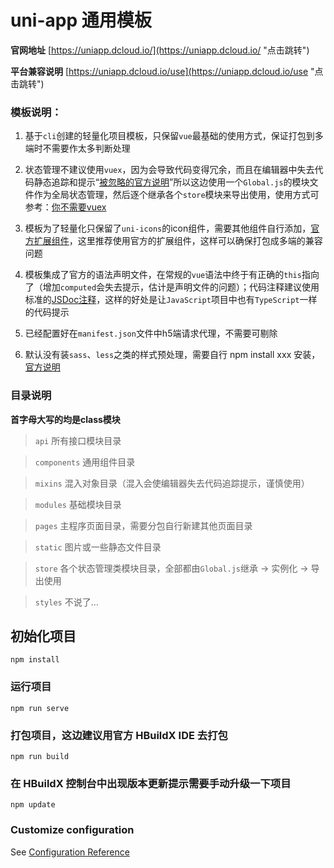# uni-app 通用模板

**官网地址** [https://uniapp.dcloud.io/](https://uniapp.dcloud.io/ "点击跳转")

**平台兼容说明** [https://uniapp.dcloud.io/use](https://uniapp.dcloud.io/use "点击跳转")

### 模板说明：
1. 基于`cli`创建的轻量化项目模板，只保留`vue`最基础的使用方式，保证打包到多端时不需要作太多判断处理

2. 状态管理不建议使用`vuex`，因为会导致代码变得冗余，而且在编辑器中失去代码静态追踪和提示“[被忽略的官方说明](https://vuex.vuejs.org/zh/#%E4%BB%80%E4%B9%88%E6%83%85%E5%86%B5%E4%B8%8B%E6%88%91%E5%BA%94%E8%AF%A5%E4%BD%BF%E7%94%A8-vuex%EF%BC%9F)”所以这边使用一个`Global.js`的模块文件作为全局状态管理，然后逐个继承各个`store`模块来导出使用，使用方式可参考：[你不需要vuex](https://juejin.im/post/5d425a83f265da03d8719cb8) 

3. 模板为了轻量化只保留了`uni-icons`的icon组件，需要其他组件自行添加，[官方扩展组件](https://uniapp.dcloud.io/component/README?id=uniui)，这里推荐使用官方的扩展组件，这样可以确保打包成多端的兼容问题

4. 模板集成了官方的语法声明文件，在常规的`vue`语法中终于有正确的`this`指向了（增加`computed`会失去提示，估计是声明文件的问题）；代码注释建议使用标准的[JSDoc注释](https://blog.csdn.net/qq_40028324/article/details/95623401)，这样的好处是让`JavaScript`项目中也有`TypeScript`一样的代码提示

5. 已经配置好在`manifest.json`文件中h5端请求代理，不需要可剔除

6. 默认没有装`sass`、`less`之类的样式预处理，需要自行 npm install xxx 安装，[官方说明](https://uniapp.dcloud.io/quickstart?id=%e4%bd%bf%e7%94%a8cli%e5%88%9b%e5%bb%ba%e9%a1%b9%e7%9b%ae%e5%92%8c%e4%bd%bf%e7%94%a8hbuilderx%e5%8f%af%e8%a7%86%e5%8c%96%e7%95%8c%e9%9d%a2%e5%88%9b%e5%bb%ba%e9%a1%b9%e7%9b%ae%e6%9c%89%e4%bb%80%e4%b9%88%e5%8c%ba%e5%88%ab)

### 目录说明

**首字母大写的均是class模块**

> `api` 所有接口模块目录

> `components` 通用组件目录

> `mixins` 混入对象目录（混入会使编辑器失去代码追踪提示，谨慎使用）

> `modules` 基础模块目录

> `pages` 主程序页面目录，需要分包自行新建其他页面目录

> `static` 图片或一些静态文件目录

> `store` 各个状态管理类模块目录，全部都由`Global.js`继承 -> 实例化 -> 导出使用

> `styles` 不说了...


## 初始化项目
```
npm install
```

### 运行项目
```
npm run serve
```

### 打包项目，这边建议用官方 HBuildX IDE 去打包
```
npm run build
```

### 在 HBuildX 控制台中出现版本更新提示需要手动升级一下项目
```
npm update
```

### Customize configuration
See [Configuration Reference](https://cli.vuejs.org/config/)